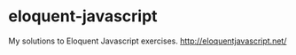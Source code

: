 eloquent-javascript
===================

My solutions to Eloquent Javascript exercises. http://eloquentjavascript.net/
